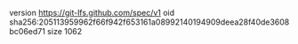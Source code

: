 version https://git-lfs.github.com/spec/v1
oid sha256:205113959962f66f942f653161a08992140194909deea28f40de3608bc06ed71
size 1062
